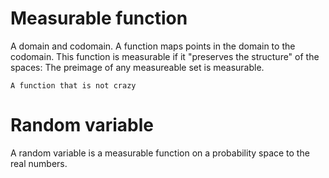# Measurable function
A domain and codomain. A function maps points in the domain to the codomain. This function is measurable if it "preserves the structure" of the spaces: The preimage of any measureable set is measurable.

	A function that is not crazy

# Random variable
A random variable is a measurable function on a probability space to the real numbers.